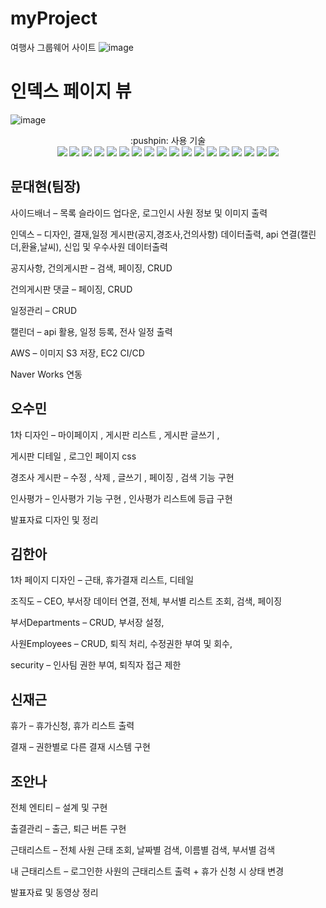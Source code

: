 # myProject
여행사 그룹웨어 사이트 
![image](https://user-images.githubusercontent.com/111475795/215636365-11445866-8b90-4ccf-a777-9b9b8f5ee59b.png)
# 인덱스 페이지 뷰
![image](https://user-images.githubusercontent.com/111475795/215636564-19b2526c-50e0-4cf4-9c59-afe4f8c3ed20.png)

<div align="center">
:pushpin: 사용 기술
</div>

<div align="center">
<img src="https://img.shields.io/badge/GitHub-181717?style=flat&logo=GitHub&logoColor=white"/>
<img src="https://img.shields.io/badge/Thymeleaf-005F0F?style=flat&logo=Thymeleaf&logoColor=white"/>
<img src="https://img.shields.io/badge/JavaScript-F7DF1E?style=flat&logo=JavaScript&logoColor=white"/>
<img src="https://img.shields.io/badge/jQuery-0769AD?style=flat&logo=jQuery&logoColor=white"/>
<img src="https://img.shields.io/badge/Spring-6db33f?style=flat&logo=Spring&logoColor=white"/>
<img src="https://img.shields.io/badge/SpringData JPA-6db33f?style=flat&logo=Spring&logoColor=white"/>
<img src="https://img.shields.io/badge/Spring Boot-6db33f?style=flat&logo=Spring Boot&logoColor=white"/>
<img src="https://img.shields.io/badge/Gradle-02303a?style=flat&logo=Gradle&logoColor=white"/>
<img src="https://img.shields.io/badge/MariaDB-003545?style=flat&logo=MariaDB&logoColor=white"/>
<img src="https://img.shields.io/badge/OracleDB-F80000?style=flat&logo=Oracle&logoColor=white"/>
<img src="https://img.shields.io/badge/HTML5-e34f26?style=flat&logo=HTML5&logoColor=white"/>
<img src="https://img.shields.io/badge/CSS3-1572b6?style=flat&logo=CSS3&logoColor=white"/>
<img src="https://img.shields.io/badge/Apache Tomcat-f8dc75?style=flat&logo=Apache Tomcat&logoColor=white"/>
<img src="https://img.shields.io/badge/Amazon AWS-232f3e?style=flat&logo=Amazon AWS&logoColor=white"/>
<img src="https://img.shields.io/badge/Amazon RDS-527fff?style=flat&logo=Amazon RDS&logoColor=white"/>
<img src="https://img.shields.io/badge/Amazon S3-567a31?style=flat&logo=Amazon S3&logoColor=white"/>
<img src="https://img.shields.io/badge/Amazon EC2-ff9900?style=flat&logo=Amazon EC2&logoColor=white"/>
<img src="https://img.shields.io/badge/Amazon Route53-4053d6?style=flat&logo=Amazon AWS&logoColor=white"/>
</div>

## 문대현(팀장)
사이드배너 – 목록 슬라이드 업다운, 로그인시 사원 정보 및 이미지 출력

인덱스 – 디자인, 결재,일정 게시판(공지,경조사,건의사항) 데이터출력, api 연결(캘린더,환율,날씨), 신입 및 우수사원 데이터출력

공지사항, 건의게시판 – 검색, 페이징, CRUD

건의게시판 댓글 – 페이징, CRUD

일정관리 – CRUD 

캘린더 – api 활용, 일정 등록, 전사 일정 출력

AWS – 이미지 S3 저장, EC2 CI/CD

Naver Works 연동
## 오수민
1차 디자인 – 마이페이지 , 게시판 리스트 , 게시판 글쓰기 ,

게시판 디테일 , 로그인 페이지 css

경조사 게시판 – 수정 , 삭제 , 글쓰기 , 페이징 , 검색 기능 구현

인사평가 – 인사평가 기능 구현 , 인사평가 리스트에 등급 구현 

발표자료 디자인 및 정리
## 김한아
1차 페이지 디자인 – 근태, 휴가결재 리스트, 디테일 

조직도 – CEO, 부서장 데이터 연결, 전체, 부서별 리스트 조회, 검색, 페이징

부서Departments – CRUD, 부서장 설정,

사원Employees – CRUD, 퇴직 처리, 수정권한 부여 및 회수,

security – 인사팀 권한 부여, 퇴직자 접근 제한
## 신재근
휴가 – 휴가신청, 휴가 리스트 출력

결재 – 권한별로 다른 결재 시스템 구현
## 조안나
전체 엔티티 – 설계 및 구현

출결관리 – 출근, 퇴근 버튼 구현

근태리스트 – 전체 사원 근태 조회, 날짜별 검색, 이름별 검색, 부서별 검색

내 근태리스트 – 로그인한 사원의 근태리스트 출력 + 휴가 신청 시 상태 변경

발표자료 및 동영상 정리
